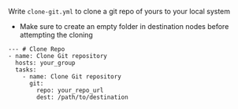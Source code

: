 Write ```clone-git.yml``` to clone a git repo of yours to your local system
* Make sure to create an empty folder in destination nodes before attempting the cloning 
```
--- # Clone Repo
- name: Clone Git repository
  hosts: your_group
  tasks:
    - name: Clone Git repository
      git:
        repo: your_repo_url
        dest: /path/to/destination
```
